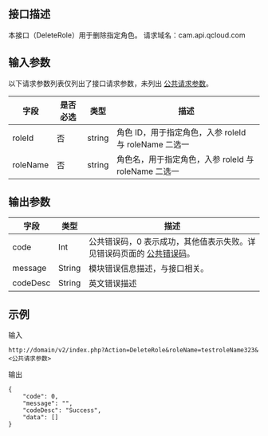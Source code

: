 ## 接口描述
本接口（DeleteRole）用于删除指定角色。
请求域名：cam.api.qcloud.com

## 输入参数
以下请求参数列表仅列出了接口请求参数，未列出 [公共请求参数](/document/api/213/6976)。

|字段|是否必选|类型|描述|
| ------------ | ------------ | ------------ | ------------ |
|roleId|否|string|角色 ID，用于指定角色，入参 roleId 与 roleName 二选一|
|roleName|否|string|角色名，用于指定角色，入参 roleId 与 roleName 二选一|

## 输出参数
 
| 字段  | 类型  | 描述  |
| ------------ | ------------ | ------------ |
| code | Int | 公共错误码，0 表示成功，其他值表示失败。详见错误码页面的 <a href='/document/api/377/4173' title='公共错误码'>公共错误码</a>。|
| message | String | 模块错误信息描述，与接口相关。|
| codeDesc | String | 英文错误描述 |

## 示例
输入
```
http://domain/v2/index.php?Action=DeleteRole&roleName=testroleName323&<公共请求参数>
```

输出
```
{
    "code": 0,
    "message": "",
    "codeDesc": "Success",
    "data": []
}

````
